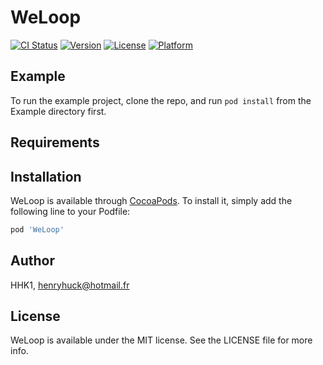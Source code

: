 # WeLoop

[![CI Status](https://img.shields.io/travis/HHK1/WeLoop.svg?style=flat)](https://travis-ci.org/HHK1/WeLoop)
[![Version](https://img.shields.io/cocoapods/v/WeLoop.svg?style=flat)](https://cocoapods.org/pods/WeLoop)
[![License](https://img.shields.io/cocoapods/l/WeLoop.svg?style=flat)](https://cocoapods.org/pods/WeLoop)
[![Platform](https://img.shields.io/cocoapods/p/WeLoop.svg?style=flat)](https://cocoapods.org/pods/WeLoop)

## Example

To run the example project, clone the repo, and run `pod install` from the Example directory first.

## Requirements

## Installation

WeLoop is available through [CocoaPods](https://cocoapods.org). To install
it, simply add the following line to your Podfile:

```ruby
pod 'WeLoop'
```

## Author

HHK1, henryhuck@hotmail.fr

## License

WeLoop is available under the MIT license. See the LICENSE file for more info.
